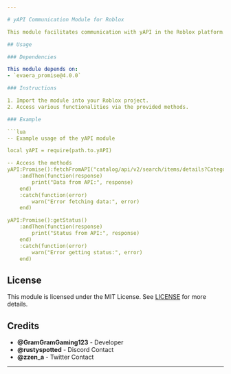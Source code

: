```yaml
---

# yAPI Communication Module for Roblox

This module facilitates communication with yAPI in the Roblox platform.

## Usage

### Dependencies

This module depends on:
- `evaera_promise@4.0.0`

### Instructions

1. Import the module into your Roblox project.
2. Access various functionalities via the provided methods.

### Example

```lua
-- Example usage of the yAPI module

local yAPI = require(path.to.yAPI)

-- Access the methods
yAPI:Promise():fetchFromAPI("catalog/api/v2/search/items/details?Category=1&CreatorType=Group&CreatorTargetId=32397047", nil)
    :andThen(function(response)
        print("Data from API:", response)
    end)
    :catch(function(error)
        warn("Error fetching data:", error)
    end)

yAPI:Promise():getStatus()
    :andThen(function(response)
        print("Status from API:", response)
    end)
    :catch(function(error)
        warn("Error getting status:", error)
    end)
```

## License

This module is licensed under the MIT License. See [LICENSE](./LICENSE) for more details.

## Credits

- **@GramGramGaming123** - Developer
- **@rustyspotted** - Discord Contact
- **@zzen_a** - Twitter Contact

---
```

